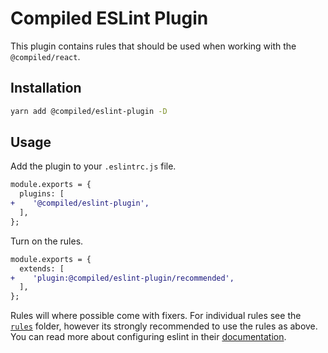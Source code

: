 # Compiled ESLint Plugin

This plugin contains rules that should be used when working with the `@compiled/react`.

## Installation

```sh
yarn add @compiled/eslint-plugin -D
```

## Usage

Add the plugin to your `.eslintrc.js` file.

```diff
module.exports = {
  plugins: [
+    '@compiled/eslint-plugin',
  ],
};
```

Turn on the rules.

```diff
module.exports = {
  extends: [
+    'plugin:@compiled/eslint-plugin/recommended',
  ],
};
```

Rules will where possible come with fixers.
For individual rules see the [`rules`](./src/rules) folder,
however its strongly recommended to use the rules as above.
You can read more about configuring eslint in their [documentation](https://eslint.org/docs/user-guide/configuring).
